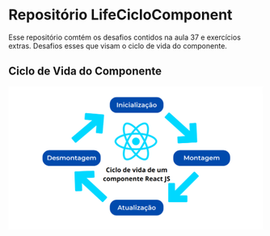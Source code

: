 # Repositório LifeCicloComponent

Esse repositório comtém os desafios contidos na aula 37 e exercícios extras. Desafios esses que visam o ciclo de vida do componente.

## Ciclo de Vida do Componente

![](./assets/img-readme-principal.png)

